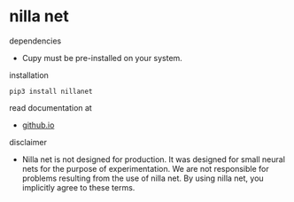 # nilla net

dependencies
- Cupy must be pre-installed on your system.

installation

`
pip3 install nillanet
`

read documentation at
- [github.io](https://j-s-135.github.io/nillanet)

disclaimer
- Nilla net is not designed for production. It was designed for small neural nets for the purpose of experimentation. We are not responsible for problems resulting from the use of nilla net. By using nilla net, you implicitly agree to these terms.
